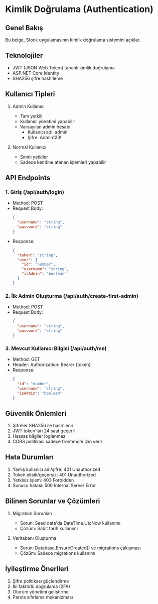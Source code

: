 # Kimlik Doğrulama (Authentication)

## Genel Bakış
Bu belge, Stock uygulamasının kimlik doğrulama sistemini açıklar.

## Teknolojiler
- JWT (JSON Web Token) tabanlı kimlik doğrulama
- ASP.NET Core Identity
- SHA256 şifre hash'leme

## Kullanıcı Tipleri
1. Admin Kullanıcı
   - Tam yetkili
   - Kullanıcı yönetimi yapabilir
   - Varsayılan admin hesabı:
     - Kullanıcı adı: admin
     - Şifre: Admin123!

2. Normal Kullanıcı
   - Sınırlı yetkiler
   - Sadece kendine atanan işlemleri yapabilir

## API Endpoints

### 1. Giriş (/api/auth/login)
- Method: POST
- Request Body:
  ```json
  {
    "username": "string",
    "password": "string"
  }
  ```
- Response:
  ```json
  {
    "token": "string",
    "user": {
      "id": "number",
      "username": "string",
      "isAdmin": "boolean"
    }
  }
  ```

### 2. İlk Admin Oluşturma (/api/auth/create-first-admin)
- Method: POST
- Request Body:
  ```json
  {
    "username": "string",
    "password": "string"
  }
  ```

### 3. Mevcut Kullanıcı Bilgisi (/api/auth/me)
- Method: GET
- Header: Authorization: Bearer {token}
- Response:
  ```json
  {
    "id": "number",
    "username": "string",
    "isAdmin": "boolean"
  }
  ```

## Güvenlik Önlemleri
1. Şifreler SHA256 ile hash'lenir
2. JWT token'ları 24 saat geçerli
3. Hassas bilgiler loglanmaz
4. CORS politikası sadece frontend'e izin verir

## Hata Durumları
1. Yanlış kullanıcı adı/şifre: 401 Unauthorized
2. Token eksik/geçersiz: 401 Unauthorized
3. Yetkisiz işlem: 403 Forbidden
4. Sunucu hatası: 500 Internal Server Error

## Bilinen Sorunlar ve Çözümleri
1. Migration Sorunları
   - Sorun: Seed data'da DateTime.UtcNow kullanımı
   - Çözüm: Sabit tarih kullanımı

2. Veritabanı Oluşturma
   - Sorun: Database.EnsureCreated() ve migrations çakışması
   - Çözüm: Sadece migrations kullanımı

## İyileştirme Önerileri
1. Şifre politikası güçlendirme
2. İki faktörlü doğrulama (2FA)
3. Oturum yönetimi geliştirme
4. Parola sıfırlama mekanizması
